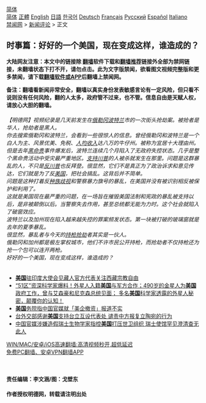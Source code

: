  <!-- 面包屑导航 --> <div class="breadcrumb"><!-- GTranslate: https://gtranslate.io/ -->  <div class="switcher notranslate">  <div class="selected">  <a href="#" onclick="return false;"> 简体</a>  </div>  <div class="option">  <a href="https://www.bannedbook.org" onclick="doGTranslate('zh-CN|zh-CN');jQuery('div.switcher div.selected a').html(jQuery(this).html());return false;" title="简体中文" class="nturl selected"> 简体</a>  <a href="https://www.bannedbook.org/zh-tw/" onclick="doGTranslate('zh-CN|zh-TW');jQuery('div.switcher div.selected a').html(jQuery(this).html());return false;" title="繁體中文" class="nturl"> 正體</a>  <a href="https://www.bannedbook.org/en/" onclick="doGTranslate('zh-CN|en');jQuery('div.switcher div.selected a').html(jQuery(this).html());return false;" title="English" class="nturl"> English</a>  <a href="https://www.bannedbook.org/ja/" onclick="doGTranslate('zh-CN|ja');jQuery('div.switcher div.selected a').html(jQuery(this).html());return false;" title="日本語" class="nturl"> 日語</a>  <a href="https://www.bannedbook.org/ko/" onclick="doGTranslate('zh-CN|ko');jQuery('div.switcher div.selected a').html(jQuery(this).html());return false;" title="한국어" class="nturl"> 한국어</a>  <a href="https://www.bannedbook.org/de/" onclick="doGTranslate('zh-CN|de');jQuery('div.switcher div.selected a').html(jQuery(this).html());return false;" title="Deutsch" class="nturl"> Deutsch</a>  <a href="https://www.bannedbook.org/fr/" onclick="doGTranslate('zh-CN|fr');jQuery('div.switcher div.selected a').html(jQuery(this).html());return false;" title="Français" class="nturl"> Français</a>  <a href="https://www.bannedbook.org/ru/" onclick="doGTranslate('zh-CN|ru');jQuery('div.switcher div.selected a').html(jQuery(this).html());return false;" title="Русский" class="nturl"> Русский</a>  <a href="https://www.bannedbook.org/es/" onclick="doGTranslate('zh-CN|es');jQuery('div.switcher div.selected a').html(jQuery(this).html());return false;" title="Español" class="nturl"> Español</a>  <a href="https://www.bannedbook.org/it/" onclick="doGTranslate('zh-CN|it');jQuery('div.switcher div.selected a').html(jQuery(this).html());return false;" title="Italiano" class="nturl"> Italiano</a>  </div>  </div>      <div class='breadcrumb-sub'><!-- Breadcrumb NavXT 6.3.0 --> <a href="https://www.bannedbook.org/" class="home">禁闻网</a> &gt; <a href="https://www.bannedbook.org/bnews/comments/" class="category">新闻评论</a> &gt; 正文</div></div><h2>时事篇：好好的一个美国，现在变成这样，谁造成的？</h2> <p class="notice"><b>大陆网友注意：本文中的链接除 <a href="https://github.com/bannedbook/fanqiang" >翻墙</a>软件下载和<a href="https://github.com/killgcd/justmysocks/blob/master/README.md">翻墙推荐</a>链接外全部为禁网链接，未翻墙状态下打不开，请勿点击。此为文字版禁闻，欲看图文视频完整版和更多禁闻，请下载<a href="https://github.com/bannedbook/fanqiang">翻墙软件或APP</a>后翻墙上禁闻网。</p><p>备注：翻墙看新闻非常安全，翻墙以真实身份发表敏感言论有一定风险，但只看不说则没有任何风险，翻的人太多，政府管不过来，也不管。信息自由是天赋人权，请放心大胆的翻墙。</b></p>  <div class="entry"> <p>              <a href="https://i2.wp.com/upload-images-bucket-v64rleca837do.s3.eu-west-1.amazonaws.com/wp-content/uploads/2021/08/10223538/228382297_1155659748235669_3016113762726228677_n.jpg?fit=750%2C991&#038;ssl=1" data-caption=""></a>                            </p> <h6>【明德网】视频纪录是几天前发生在<a href="https://www.bannedbook.org/bnews/tag/%E4%BF%84%E5%8B%92%E5%86%88/" class="st_tag internal_tag" rel="tag" title="标签 俄勒冈 下的日志">俄勒冈</a><a href="https://www.bannedbook.org/bnews/tag/%E6%B3%A2%E7%89%B9%E5%85%B0/" class="st_tag internal_tag" rel="tag" title="标签 波特兰 下的日志">波特兰</a>市的一次街头抢劫案。被抢者是华人，抢劫者是黑人。<br /> 你去搜索俄勒冈和波特兰，会看到一些很惊人的信息。曾经俄勒冈和波特兰是一个白人为主、风景优美、免税、<a href="https://www.bannedbook.org/bnews/tag/%E4%BA%BA%E5%9D%87%E6%94%B6%E5%85%A5/" class="st_tag internal_tag" rel="tag" title="标签 人均收入 下的日志">人均收入</a>达八万的牛仔州。被称为宜居十大理由州。<br /> 但是去年<a href="https://www.bannedbook.org/bnews/tag/%e9%bb%91%e5%91%bd%e8%b4%b5/" class="st_tag internal_tag" rel="tag" title="标签 黑命贵 下的日志">黑命贵</a>事件爆发后，波特兰连续几个月陷入了无政府失控状态。几乎是整个黑命贵活动中受灾最严重地区。<a href="https://www.bannedbook.org/bnews/tag/%E6%94%AF%E6%8C%81%E5%B7%9D%E6%99%AE/" class="st_tag internal_tag" rel="tag" title="标签 支持川普 下的日志">支持川普</a>的人被杀就发生在那里。问题是这群暴乱的人，不只是<a href="https://www.bannedbook.org/bnews/tag/%E5%8F%8D%E5%B7%9D%E6%99%AE/" class="st_tag internal_tag" rel="tag" title="标签 反川普 下的日志">反川普</a>也反拜登。很显然，它们不是真正为了政治诉求和意见传达，它们就是为了反<a href="https://www.bannedbook.org/bnews/tag/%e7%be%8e%e5%9b%bd/" class="st_tag internal_tag" rel="tag" title="标签 美国 下的日志">美国</a>，把社会搞乱。这背后并不简单。<br /> 问题是这种打着反<a href="https://www.bannedbook.org/bnews/tag/%e7%a7%8d%e6%97%8f%e6%ad%a7%e8%a7%86/" class="st_tag internal_tag" rel="tag" title="标签 种族歧视 下的日志">种族歧视</a>和警察暴力旗号的暴乱，在美国并没有被识别相反被保护和利用了。<br /> 这就是美国现在最严重的问题，在一场旨在摧毁美国法制和宪政的暴乱被支持以后，是非被颠倒以后。当警察失去作用，甚至总统都无能为力时。这个社会就陷入了破窗效应。<br /> 波特兰以及加州现在陷入越来越失控的罪案频发状态。第一块被打破的玻璃窗就是去年的夏季暴乱。<br /> 很显然，暴乱者与今天的<a href="https://www.bannedbook.org/bnews/tag/%E6%8C%81%E6%9E%AA%E6%8A%A2%E5%8A%AB/" class="st_tag internal_tag" rel="tag" title="标签 持枪抢劫 下的日志">持枪抢劫</a>者其实是一伙人。<br /> 俄勒冈和加州都是极左掌权城市，他们不许市民公开持枪，而抢劫者不仅持枪还为抢一个包可以连开两枪。<br /> 好好的一个美国，现在变成这样，谁造成的？</h6> <p></p>  <p></p> <p></p>  <ul class='op-related-articles' title='相关阅读'> <li><a href='https://www.bannedbook.org/bnews/renquan/xizang/20210811/1604473.html' target='_blank'><b>美国</b>驻印度大使会见藏人官方代表关注西藏宗教自由</a></li> <li><a href='https://www.bannedbook.org/bnews/comments/20210811/1604443.html' target='_blank'>“51区”资深科学家爆料！外星人入籍<b>美国</b>与军方合作；490岁的金星人为<b>美国</b>政府工作，曾与艾森豪和尼克森总统见面； 多名<b>美国</b>科学家透露的外星人秘密，颠覆你的认知！</a></li> <li><a href='https://www.bannedbook.org/bnews/headline/20210811/1604424.html' target='_blank'><b>美国</b>务院指中国官媒就「美企撤资」报道不实</a></li> <li><a href='https://www.bannedbook.org/bnews/headline/20210811/1604422.html' target='_blank'>台外交部感谢<b>美国</b>支持台立互设代表处 谴责中方报复立陶宛的行为</a></li> <li><a href='https://www.bannedbook.org/bnews/headline/20210811/1604418.html' target='_blank'>中国官媒涉嫌造假瑞士生物学家指控<b>美国</b>打压世卫组织 瑞士使馆罕见澄清查无此人</a></li> </ul> <p class="texttj"> <a href="https://github.com/bannedbook/fanqiang/wiki/V2ray%E6%9C%BA%E5%9C%BA" target="_blank">WIN/MAC/安卓/iOS高速翻墙:高清视频秒开,超低延迟</a><br/> <a href="https://github.com/bannedbook/fanqiang/wiki/%E7%A6%81%E9%97%BB%E7%BD%91%E5%AE%89%E5%8D%93%E7%BF%BB%E5%A2%99%E6%96%B0%E9%97%BBAPP" target="_blank">免费PC翻墙、安卓VPN翻墙APP</a></p><p>&nbsp;</p>  <h4>责任编辑：李文涵/图：戈壁东</h4> <h4>作者授权明德网，转载请注明出处</h4> </p><a name='sharetosocial'></a>  <div style="margin-bottom:5px;padding-bottom:5px;clear:both"> <div id="archive-pix-1" class="banner-ads"> <!-- AuctionX Display platform tag START --> <div id="26318x728x90x621x_ADSLOT2" clicktrack="%%CLICK_URL_ESC%%"></div> <!-- AuctionX Display platform tag END --> </div> <div id="archive-pix-2" class="banner-ads"> <!-- AuctionX Display platform tag START --> <div id="26315x300x250x621x_ADSLOT2" clicktrack="%%CLICK_URL_ESC%%"></div> <!-- AuctionX Display platform tag END --> </div> </div>  <div id="archive-pix-1" class="banner-ads"> <!-- AuctionX Display platform tag START --> <div id="26318x728x90x621x_ADSLOT3" clicktrack="%%CLICK_URL_ESC%%"></div> <!-- AuctionX Display platform tag END --> </div> </div><!--END ENTRY--> 